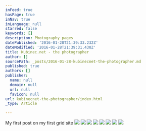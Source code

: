 ```yaml
---
inFeed: true
hasPage: true
inNav: true
inLanguage: null
starred: false
keywords: []
description: Photography pages
datePublished: '2016-01-28T21:39:33.232Z'
dateModified: '2016-01-28T21:39:31.430Z'
title: Kubinec.net - the photographer
author: []
sourcePath: _posts/2016-01-28-kubinecnet-the-photographer.md
published: true
authors: []
publisher:
  name: null
  domain: null
  url: null
  favicon: null
url: kubinecnet-the-photographer/index.html
_type: Article

---
```

My first post on my first grid site
![](https://the-grid-user-content.s3-us-west-2.amazonaws.com/794a504d-573b-4202-9d98-da4d180a9577.jpg)
![](https://the-grid-user-content.s3-us-west-2.amazonaws.com/00f5edfb-8927-4f02-923d-c69579c654b0.jpg)
![](https://the-grid-user-content.s3-us-west-2.amazonaws.com/43da0085-57d9-4468-bdd6-0dc74d2cd901.jpg)
![](https://the-grid-user-content.s3-us-west-2.amazonaws.com/16c361ae-5717-4e43-ad59-d76516ee6c75.jpg)
![](https://the-grid-user-content.s3-us-west-2.amazonaws.com/e77b6204-d13a-4c1c-8987-36601754e0fc.jpg)
![](https://the-grid-user-content.s3-us-west-2.amazonaws.com/d869835d-9d14-4d16-a9e9-87b7fcbfda3d.jpg)
![](https://the-grid-user-content.s3-us-west-2.amazonaws.com/a1d8b217-f2a2-4f67-8d64-25551deb6745.jpg)
![](https://the-grid-user-content.s3-us-west-2.amazonaws.com/13fd1e61-7208-415b-997a-6351c53d4438.jpg)